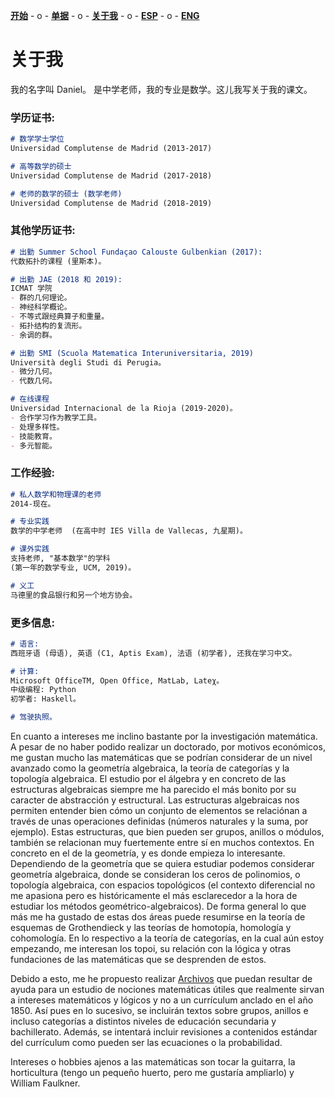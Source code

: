 [**开始**](CHindex.html)  - o -    [**单据**](CHArchivos.html)  - o -      [**关于我**](CHSobremi.html)  - o -    [**ESP**](/Sobremi.html)   - o -    [**ENG**](/ENG/ENGSobremi.html) 


# 关于我
我的名字叫 Daniel。  是中学老师，我的专业是数学。这儿我写关于我的课文。

### 学历证书:

```markdown
# 数学学士学位 
Universidad Complutense de Madrid (2013-2017)

# 高等数学的硕士
Universidad Complutense de Madrid (2017-2018)

# 老师的数学的硕士 (数学老师)
Universidad Complutense de Madrid (2018-2019)

```


### 其他学历证书:

```markdown
# 出勤 Summer School Fundaçao Calouste Gulbenkian (2017): 
代数拓扑的课程 (里斯本)。

# 出勤 JAE (2018 和 2019): 
ICMAT 学院 
- 群的几何理论。
- 神经科学概论。  
- 不等式跟经典算子和重量。 
- 拓扑结构的复流形。
- 余调的群。

# 出勤 SMI (Scuola Matematica Interuniversitaria, 2019)
Università degli Studi di Perugia。
- 微分几何。
- 代数几何。

# 在线课程
Universidad Internacional de la Rioja (2019-2020)。
- 合作学习作为教学工具。
- 处理多样性。
- 技能教育。
- 多元智能。

```

### 工作经验:

```markdown
# 私人数学和物理课的老师 
2014-现在。

# 专业实践
数学的中学老师  (在高中时 IES Villa de Vallecas, 九星期)。

# 课外实践
支持老师, "基本数学"的学科
(第一年的数学专业, UCM, 2019)。

# 义工
马德里的食品银行和另一个地方协会。


```

### 更多信息:

```markdown
# 语言: 
西班牙语 (母语), 英语 (C1, Aptis Exam), 法语 (初学者), 还我在学习中文。

# 计算: 
Microsoft OfficeTM, Open Office, MatLab, Lateχ。
中级编程: Python 
初学者: Haskell。

# 驾驶执照。
```

En cuanto a intereses me inclino bastante por la investigación matemática. A pesar de no haber podido realizar un doctorado, por motivos económicos, me gustan mucho las matemáticas que se podrían considerar de un nivel avanzado como la geometría algebraica, la teoría de categorías y la topología algebraica. El estudio por el álgebra y en concreto de las estructuras algebraicas siempre me ha parecido el más bonito por su caracter de abstracción y estructural. Las estructuras algebraicas nos permiten entender bien cómo un conjunto de elementos se relaciónan a través de unas operaciones definidas (números naturales y la suma, por ejemplo). Estas estructuras, que bien pueden ser grupos, anillos o módulos, también se relacionan muy fuertemente entre sí en muchos contextos. En concreto en el de la geometría, y es donde empieza lo interesante. Dependiendo de la geometría que se quiera estudiar podemos considerar geometría algebraica, donde se consideran los ceros de polinomios, o topología algebraica, con espacios topológicos (el contexto diferencial no me apasiona pero es históricamente el más esclarecedor a la hora de estudiar los métodos geométrico-algebraicos). De forma general lo que más me ha gustado de estas dos áreas puede resumirse en la teoría de esquemas de Grothendieck y las teorías de homotopía, homología y cohomología. En lo respectivo a la teoría de categorías, en la cual aún estoy empezando, me interesan los topoi, su relación con la lógica y otras fundaciones de las matemáticas que se desprenden de estos.

Debido a esto, me he propuesto realizar [Archivos](CHArchivos.html) que puedan resultar de ayuda para un estudio de nociones matemáticas útiles que realmente sirvan a intereses matemáticos y lógicos y no a un currículum anclado en el año 1850. Así pues en lo sucesivo, se incluirán textos sobre grupos, anillos e incluso categorías a distintos niveles de educación secundaria y bachillerato. Además, se intentará incluir revisiones a contenidos estándar del currículum como pueden ser las ecuaciones o la probabilidad.

Intereses o hobbies ajenos a las matemáticas son tocar la guitarra, la horticultura (tengo un pequeño huerto, pero me gustaría ampliarlo) y William Faulkner. 
